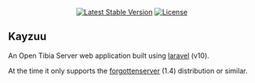 <p align="center">
<a href="https://packagist.org/packages/laravel/framework"><img src="https://img.shields.io/packagist/v/laravel/framework" alt="Latest Stable Version"></a>
<a href="https://packagist.org/packages/laravel/framework"><img src="https://img.shields.io/packagist/l/laravel/framework" alt="License"></a>
</p>

## Kayzuu

An Open Tibia Server web application built using [laravel](https://github.com/laravel/laravel/) (v10).

At the time it only supports the [forgottenserver](https://github.com/otland/forgottenserver) (1.4) distribution or similar.
